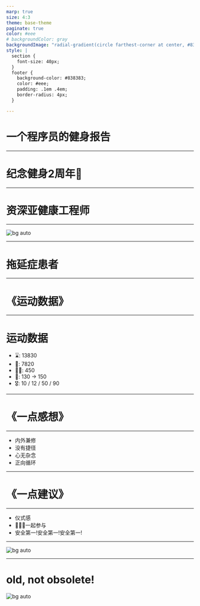 ```yaml
---
marp: true
size: 4:3
theme: base-theme
paginate: true
color: #eee
# backgroundColor: gray
backgroundImage: "radial-gradient(circle farthest-corner at center, #838383 0%, #333 100%)"
style: |
  section {
    font-size: 40px;
  }
  footer {
    background-color: #838383;
    color: #eee;
    padding: .1em .4em;
    border-radius: 4px;
  }

---
```


# <!-- fit -->一个程序员的健身报告

<!-- footer: '@hou feng' -->

---


# <!-- fit -->纪念健身2周年🎉

<!-- footer: '' -->

<!-- 这两年最大的改变和成果 -->
<!-- 健身小学生 -->
<!-- 健身教练 flag -->

---


# <!-- fit -->资深亚健康工程师

---

![bg auto](https://media.giphy.com/media/3RIJ91d0sjzr2/giphy.gif)

---


# <!-- fit -->拖延症患者

---

# <!-- fit -->《运动数据》

---

# 运动数据

* ⌛️: 13830
* 💪: 7820
* 🏃‍♂️: 450
* 🍗: 130 -> 150
* 🎖: 10 / 12 / 50 / 90

---

# <!-- fit -->《一点感想》

---

* 内外兼修
* 没有捷径
* 心无杂念
* 正向循环

<!-- 重新感悟朴素的道理 -->

---


# <!-- fit -->《一点建议》

---

* 仪式感
* 👨‍👩‍👦一起参与
* 安全第一!安全第一!安全第一!

---



![bg auto](https://inews.gtimg.com/newsapp_match/0/10684312488/0)


---

# <!-- fit -->old, not obsolete!


![bg auto](https://inews.gtimg.com/newsapp_match/0/10684312488/0)
